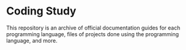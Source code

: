 # Coding Study
This repository is an archive of official documentation guides for each programming language, files of projects done using the programming language, and more.
